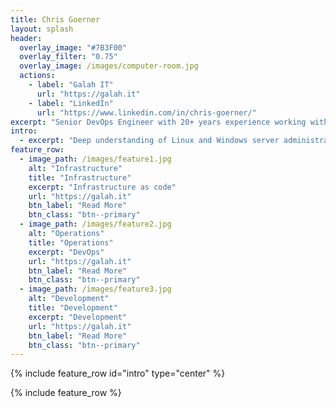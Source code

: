 ```yaml
---
title: Chris Goerner
layout: splash
header:
  overlay_image: "#7B3F00"
  overlay_filter: "0.75"
  overlay_image: /images/computer-room.jpg
  actions:
    - label: "Galah IT"
      url: "https://galah.it"
    - label: "LinkedIn"
      url: "https://www.linkedin.com/in/chris-goerner/"
excerpt: "Senior DevOps Engineer with 20+ years experience working with infrastructure, operations and development teams."
intro: 
  - excerpt: "Deep understanding of Linux and Windows server administration, virtualisation, infrastructure as code, DevOps, cloud and automation platforms. Specific experience with Linux, Ansible, CI/CD, Kubernetes and GitOps."
feature_row:
  - image_path: /images/feature1.jpg
    alt: "Infrastructure"
    title: "Infrastructure"
    excerpt: "Infrastructure as code"
    url: "https://galah.it"
    btn_label: "Read More"
    btn_class: "btn--primary"
  - image_path: /images/feature2.jpg
    alt: "Operations"
    title: "Operations"
    excerpt: "DevOps"
    url: "https://galah.it"
    btn_label: "Read More"
    btn_class: "btn--primary"
  - image_path: /images/feature3.jpg
    alt: "Development"
    title: "Development"
    excerpt: "Development"
    url: "https://galah.it"
    btn_label: "Read More"
    btn_class: "btn--primary"
---
```


{% include feature_row id="intro" type="center" %}

{% include feature_row %}